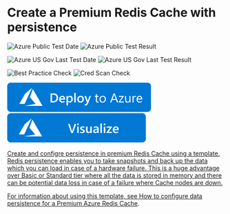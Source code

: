 # Create a Premium Redis Cache with persistence

![Azure Public Test Date](https://azurequickstartsservice.blob.core.windows.net/badges/201-redis-premium-persistence/PublicLastTestDate.svg)
![Azure Public Test Result](https://azurequickstartsservice.blob.core.windows.net/badges/201-redis-premium-persistence/PublicDeployment.svg)

![Azure US Gov Last Test Date](https://azurequickstartsservice.blob.core.windows.net/badges/201-redis-premium-persistence/FairfaxLastTestDate.svg)
![Azure US Gov Last Test Result](https://azurequickstartsservice.blob.core.windows.net/badges/201-redis-premium-persistence/FairfaxDeployment.svg)

![Best Practice Check](https://azurequickstartsservice.blob.core.windows.net/badges/201-redis-premium-persistence/BestPracticeResult.svg)
![Cred Scan Check](https://azurequickstartsservice.blob.core.windows.net/badges/201-redis-premium-persistence/CredScanResult.svg)

[![Deploy to Azure](https://raw.githubusercontent.com/Azure/azure-quickstart-templates/master/1-CONTRIBUTION-GUIDE/images/deploytoazure.svg?sanitize=true)](https://portal.azure.com/#create/Microsoft.Template/uri/https%3a%2f%2fraw.githubusercontent.com%2fAzure%2fazure-quickstart-templates%2fmaster%2f201-redis-premium-persistence%2fazuredeploy.json)
[![Visualize](https://raw.githubusercontent.com/Azure/azure-quickstart-templates/master/1-CONTRIBUTION-GUIDE/images/visualizebutton.svg?sanitize=true)](http://armviz.io/#/?load=https%3A%2F%2Fraw.githubusercontent.com%2FAzure%2Fazure-quickstart-templates%2Fmaster%2F201-redis-premium-persistence%2Fazuredeploy.json)

<a href="https://portal.azure.com/#create/Microsoft.Template/uri/https%3A%2F%2Fraw.githubusercontent.com%2Fazure%2Fazure-quickstart-templates%2Fmaster%2F201-redis-premium-persistence%2Fazuredeploy.json" target="_blank">

Create and configre persistence in premium Redis Cache using a template. Redis persistence enables you to take snapshots and back up the data which you can load in case of a hardware failure. This is a huge advantage over Basic or Standard tier where all the data is stored in memory and there can be potential data loss in case of a failure where Cache nodes are down.

For information about using this template, see [How to configure data persistence for a Premium Azure Redis Cache](https://azure.microsoft.com/documentation/articles/cache-how-to-premium-persistence/).


